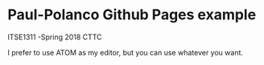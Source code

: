 # Paul-Polanco Github Pages example

ITSE1311 -Spring 2018 CTTC

I prefer to use ATOM as my editor, but you can use whatever you want.
